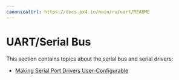 ```yaml
---
canonicalUrl: https://docs.px4.io/main/ru/uart/README
---
```


# UART/Serial Bus

This section contains topics about the serial bus and serial drivers:

* [Making Serial Port Drivers User-Configurable](../uart/user_configurable_serial_driver.md)

